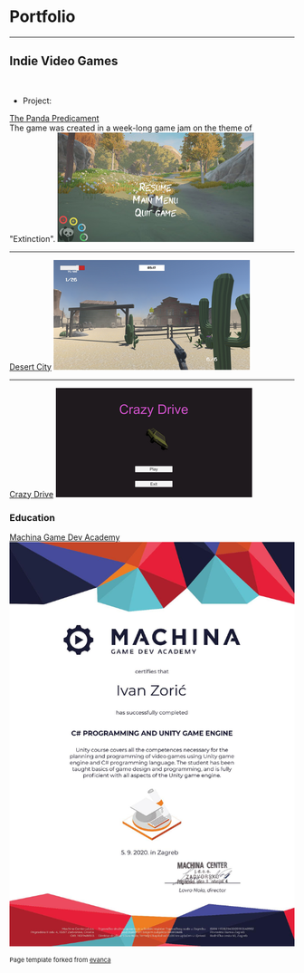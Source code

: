<h1>Portfolio</h1>

---

<h2>Indie Video Games</h2>
<br>
<ul><li>Project:</li></ul>

[The Panda Predicament](https://raven-insights.itch.io/the-panda-predicament)
<br>
The game was created in a week-long game jam on the theme of "Extinction".
<img src="images/PandaPredicament.jpg?raw=true"/>

---
[Desert City](https://cloudburst-games.itch.io/desert-city)
<img src="images/DesertCity.png?raw=false"/>

---
[Crazy Drive](https://cloudburst-games.itch.io/crazy-drive)
<img src="images/Crazy_Drive.png?raw=false"/>

### Education

[Machina Game Dev Academy](https://www.machina.academy/)
<img src="images/MachinaCertificate-page-001.jpg?raw=true"/>



<p style="font-size:11px">Page template forked from <a href="https://github.com/evanca/quick-portfolio">evanca</a></p>
<!-- Remove above link if you don't want to attibute -->
